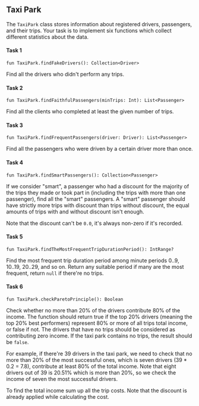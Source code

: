 ## Taxi Park

The `TaxiPark` class stores information about registered drivers, passengers,
and their trips. Your task is to implement six functions which collect
different statistics about the data.

#### Task 1

```
fun TaxiPark.findFakeDrivers(): Collection<Driver>
```

Find all the drivers who didn't perform any trips.


#### Task 2

```
fun TaxiPark.findFaithfulPassengers(minTrips: Int): List<Passenger>
```

Find all the clients who completed at least the given number of trips.

#### Task 3

```
fun TaxiPark.findFrequentPassengers(driver: Driver): List<Passenger>
```

Find all the passengers who were driven by a certain driver more than once.

#### Task 4

```
fun TaxiPark.findSmartPassengers(): Collection<Passenger>
```

If we consider "smart", a passenger who had a discount for the majority of the trips they made or took part in
(including the trips with more than one passenger), find all the "smart" passengers.
A "smart" passenger should have strictly more trips with discount than trips without discount,
the equal amounts of trips with and without discount isn't enough.

Note that the discount can't be `0.0`, it's always non-zero if it's recorded. 

#### Task 5

```
fun TaxiPark.findTheMostFrequentTripDurationPeriod(): IntRange?
```

Find the most frequent trip duration period among minute periods 0..9, 10..19, 20..29, and so on.
Return any suitable period if many are the most frequent, return `null` if there're no trips.
 

#### Task 6

```
fun TaxiPark.checkParetoPrinciple(): Boolean
```

Check whether no more than 20% of the drivers contribute 80% of the income.
The function should return true if the top 20% drivers (meaning the top 20% best
performers) represent 80% or more of all trips total income, or false if not.
The drivers that have no trips should be considered as contributing zero income. 
If the taxi park contains no trips, the result should be `false`.

For example, if there're 39 drivers in the taxi park, we need to check that no more than
20% of the most successful ones, which is seven drivers (39 * 0.2 = 7.8), contribute
at least 80% of the total income. Note that eight drivers out of 39 is 20.51% which
is more than 20%, so we check the income of seven the most successful drivers.

To find the total income sum up all the trip costs. Note that the discount is already
applied while calculating the cost.  
